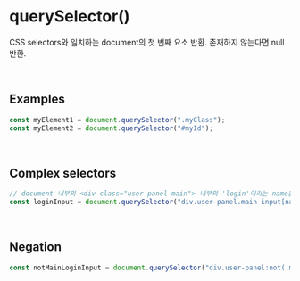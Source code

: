 # querySelector()
CSS selectors와 일치하는 document의 첫 번째 요소 반환. 존재하지 않는다면 null 반환.

<br>

## Examples
```javascript
const myElement1 = document.querySelector(".myClass");
const myElement2 = document.querySelector("#myId");
```

<br>

## Complex selectors
```javascript
// document 내부의 <div class="user-panel main"> 내부의 'login'이라는 name을 가진 input 반환.
const loginInput = document.querySelector("div.user-panel.main input[name='login']");
```

<br>

## Negation
```javascript
const notMainLoginInput = document.querySelector("div.user-panel:not(.main) input[name='login']");
```